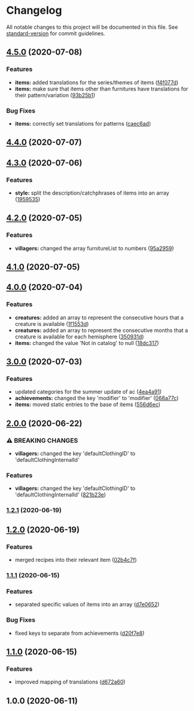 # Changelog

All notable changes to this project will be documented in this file. See [standard-version](https://github.com/conventional-changelog/standard-version) for commit guidelines.

## [4.5.0](https://github.com/Norviah/animal-crossing/compare/v4.4.0...v4.5.0) (2020-07-08)


### Features

* **items:** added translations for the series/themes of items ([f4f077d](https://github.com/Norviah/animal-crossing/commit/f4f077deabea17f32fef0b99201c4d0052373950))
* **items:** make sure that items other than furnitures have translations for their pattern/variation ([93b25b1](https://github.com/Norviah/animal-crossing/commit/93b25b1d096739d1d5c1f1e7ebaf84dcfe7e11f2))


### Bug Fixes

* **items:** correctly set translations for patterns ([caec6ad](https://github.com/Norviah/animal-crossing/commit/caec6ada78d9ca29745e9e0e9f594312eac698ba))

## [4.4.0](https://github.com/Norviah/animal-crossing/compare/v4.3.0...v4.4.0) (2020-07-07)

## [4.3.0](https://github.com/Norviah/animal-crossing/compare/v4.2.0...v4.3.0) (2020-07-06)


### Features

* **style:** split the description/catchphrases of items into an array ([1959535](https://github.com/Norviah/animal-crossing/commit/1959535da7119398c5f88d920e54d42d322895d8))

## [4.2.0](https://github.com/Norviah/animal-crossing/compare/v4.1.0...v4.2.0) (2020-07-05)


### Features

* **villagers:** changed the array furnitureList to numbers ([95a2959](https://github.com/Norviah/animal-crossing/commit/95a2959f02f94a76f1977efabd20ade7a166fa69))

## [4.1.0](https://github.com/Norviah/animal-crossing/compare/v4.0.0...v4.1.0) (2020-07-05)

## [4.0.0](https://github.com/Norviah/animal-crossing/compare/v3.0.0...v4.0.0) (2020-07-04)


### Features

* **creatures:** added an array to represent the consecutive hours that a creature is available ([1f1553d](https://github.com/Norviah/animal-crossing/commit/1f1553ddaf56b765711f1cc0be591522f7bc6692))
* **creatures:** added an array to represent the consecutive months that a creature is available for each hemisphere ([350931d](https://github.com/Norviah/animal-crossing/commit/350931d4caf1d523855ebd967fcf9a9c74d900d3))
* **items:** changed the value 'Not in catalog' to null ([18dc317](https://github.com/Norviah/animal-crossing/commit/18dc317e0eb69410579d8fdbf639fcee82b2c3e9))

## [3.0.0](https://github.com/Norviah/animal-crossing/compare/v2.0.0...v3.0.0) (2020-07-03)


### Features

* updated categories for the summer update of ac ([4ea4a91](https://github.com/Norviah/animal-crossing/commit/4ea4a91bece586b76a2bc9a715af3772306768f8))
* **achievements:** changed the key 'modifier' to 'modifier' ([068a77c](https://github.com/Norviah/animal-crossing/commit/068a77c2f558575df3340f048f4b7beae9e6bb50))
* **items:** moved static entries to the base of items ([556d6ec](https://github.com/Norviah/animal-crossing/commit/556d6ec47e6b9bdaac8cc2a7e94591055fcb0073))

## [2.0.0](https://github.com/Norviah/animal-crossing/compare/v1.2.1...v2.0.0) (2020-06-22)


### ⚠ BREAKING CHANGES

* **villagers:** changed the key 'defaultClothingID' to 'defaultClothingInternalId'

### Features

* **villagers:** changed the key 'defaultClothingID' to 'defaultClothingInternalId' ([821b23e](https://github.com/Norviah/animal-crossing/commit/821b23e8e008dcdd163a7aa3f64aa8cf505c4ac5))

### [1.2.1](https://github.com/Norviah/animal-crossing/compare/v1.2.0...v1.2.1) (2020-06-19)

## [1.2.0](https://github.com/Norviah/animal-crossing/compare/v1.1.1...v1.2.0) (2020-06-19)


### Features

* merged recipes into their relevant item ([02b4c7f](https://github.com/Norviah/animal-crossing/commit/02b4c7f565751b73c2e27568d1fd24778b5f5a6f))

### [1.1.1](https://github.com/Norviah/animal-crossing/compare/v1.1.0...v1.1.1) (2020-06-15)


### Features

* separated specific values of items into an array ([d7e0652](https://github.com/Norviah/animal-crossing/commit/d7e0652485ca9bc9b32b6f7fd4575823965e8457))


### Bug Fixes

* fixed keys to separate from achievements ([d20f7e8](https://github.com/Norviah/animal-crossing/commit/d20f7e8b590b3473e381107eed4bea0bbab79201))

## [1.1.0](https://github.com/Norviah/animal-crossing/compare/v1.0.0...v1.1.0) (2020-06-15)


### Features

* improved mapping of translations ([d672a60](https://github.com/Norviah/animal-crossing/commit/d672a601cf160237419317101d6dc947b2d3e6a7))

## 1.0.0 (2020-06-11)
